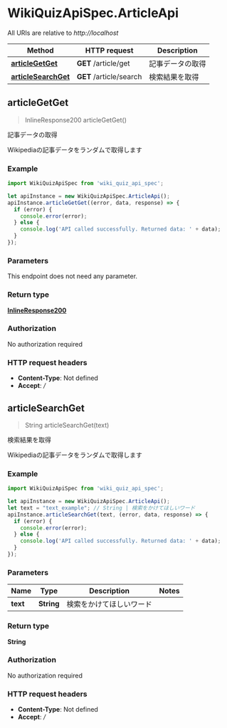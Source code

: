 # WikiQuizApiSpec.ArticleApi

All URIs are relative to *http://localhost*

Method | HTTP request | Description
------------- | ------------- | -------------
[**articleGetGet**](ArticleApi.md#articleGetGet) | **GET** /article/get | 記事データの取得
[**articleSearchGet**](ArticleApi.md#articleSearchGet) | **GET** /article/search | 検索結果を取得



## articleGetGet

> InlineResponse200 articleGetGet()

記事データの取得

Wikipediaの記事データをランダムで取得します

### Example

```javascript
import WikiQuizApiSpec from 'wiki_quiz_api_spec';

let apiInstance = new WikiQuizApiSpec.ArticleApi();
apiInstance.articleGetGet((error, data, response) => {
  if (error) {
    console.error(error);
  } else {
    console.log('API called successfully. Returned data: ' + data);
  }
});
```

### Parameters

This endpoint does not need any parameter.

### Return type

[**InlineResponse200**](InlineResponse200.md)

### Authorization

No authorization required

### HTTP request headers

- **Content-Type**: Not defined
- **Accept**: */*


## articleSearchGet

> String articleSearchGet(text)

検索結果を取得

Wikipediaの記事データをランダムで取得します

### Example

```javascript
import WikiQuizApiSpec from 'wiki_quiz_api_spec';

let apiInstance = new WikiQuizApiSpec.ArticleApi();
let text = "text_example"; // String | 検索をかけてほしいワード
apiInstance.articleSearchGet(text, (error, data, response) => {
  if (error) {
    console.error(error);
  } else {
    console.log('API called successfully. Returned data: ' + data);
  }
});
```

### Parameters


Name | Type | Description  | Notes
------------- | ------------- | ------------- | -------------
 **text** | **String**| 検索をかけてほしいワード | 

### Return type

**String**

### Authorization

No authorization required

### HTTP request headers

- **Content-Type**: Not defined
- **Accept**: */*

